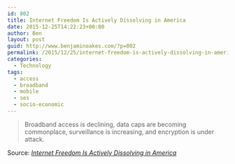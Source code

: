```yaml
---
id: 802
title: Internet Freedom Is Actively Dissolving in America
date: 2015-12-25T14:22:23+00:00
author: Ben
layout: post
guid: http://www.benjaminoakes.com/?p=802
permalink: /2015/12/25/internet-freedom-is-actively-dissolving-in-america/
categories:
  - Technology
tags:
  - access
  - broadband
  - mobile
  - ses
  - socio-economic
---
```

> [<img class="alignnone size-full" src="//motherboard-images.vice.com/content-images/contentimage/no-id/1450822408176948.png" alt="" />](http://motherboard.vice.com/read/internet-freedom-is-actively-dissolving-in-america)Broadband access is declining, data caps are becoming commonplace, surveillance is increasing, and encryption is under attack.

Source: _[Internet Freedom Is Actively Dissolving in America](http://motherboard.vice.com/read/internet-freedom-is-actively-dissolving-in-america)_